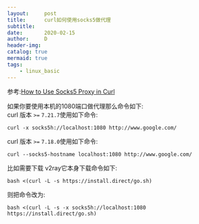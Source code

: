 ```yaml
---
layout:     post
title:      curl如何使用socks5做代理
subtitle:
date:       2020-02-15
author:     D
header-img: 
catalog: true
mermaid: true
tags:
    - linux_basic
---
```


参考:[How to Use Socks5 Proxy in Curl](https://blog.emacsos.com/use-socks5-proxy-in-curl.html)

如果你要使用本机的1080端口做代理那么命令如下:<br>
curl 版本 `>=`  `7.21.7`使用如下命令:
```
curl -x socks5h://localhost:1080 http://www.google.com/
```
curl 版本 `>=`  `7.18.0`使用如下命令:
```
curl --socks5-hostname localhost:1080 http://www.google.com/
```

比如需要下载 v2ray它本身下载命令如下:
```
bash <(curl -L -s https://install.direct/go.sh)
```
则把命令改为:
```
bash <(curl -L -s -x socks5h://localhost:1080 https://install.direct/go.sh)
```
